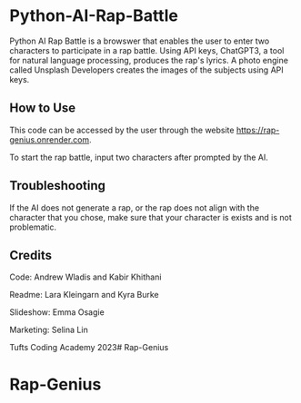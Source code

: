 # Python-AI-Rap-Battle
Python AI Rap Battle is a browswer that enables the user to enter two characters to participate in a rap battle. Using API keys, ChatGPT3, a tool for natural language processing, produces the rap's lyrics. A photo engine called Unsplash Developers creates the images of the subjects using API keys. 

## How to Use
This code can be accessed by the user through the website https://rap-genius.onrender.com.


To start the rap battle, input two characters after prompted by the AI.

## Troubleshooting
If the AI does not generate a rap, or the rap does not align with the character that you chose, make sure that your character is exists and is not problematic.

## Credits
Code: Andrew Wladis and Kabir Khithani


Readme: Lara Kleingarn and Kyra Burke


Slideshow: Emma Osagie


Marketing: Selina Lin


Tufts Coding Academy 2023# Rap-Genius
# Rap-Genius